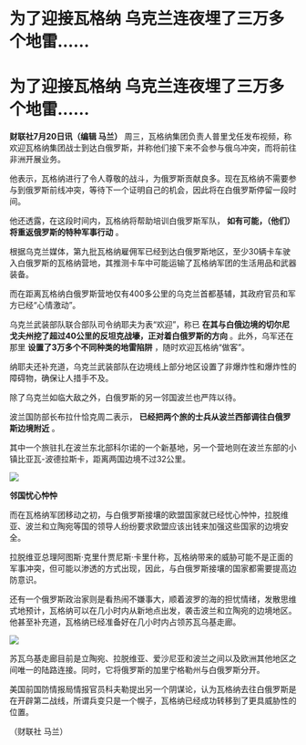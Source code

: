 # 为了迎接瓦格纳 乌克兰连夜埋了三万多个地雷……

# 为了迎接瓦格纳 乌克兰连夜埋了三万多个地雷……

**财联社7月20日讯（编辑 马兰）**
周三，瓦格纳集团负责人普里戈任发布视频，称欢迎瓦格纳集团战士到达白俄罗斯，并称他们接下来不会参与俄乌冲突，而将前往非洲开展业务。

他表示，瓦格纳进行了令人尊敬的战斗，为俄罗斯贡献良多。现在瓦格纳不需要参与到俄罗斯前线冲突，等待下一个证明自己的机会，因此将在白俄罗斯停留一段时间。

他还透露，在这段时间内，瓦格纳将帮助培训白俄罗斯军队， **如有可能，（他们）将重返俄罗斯的特种军事行动** 。

根据乌克兰媒体，第九批瓦格纳雇佣军已经到达白俄罗斯地区，至少30辆卡车驶入白俄罗斯的瓦格纳营地，其推测卡车中可能运输了瓦格纳军团的生活用品和武器装备。

而在距离瓦格纳白俄罗斯营地仅有400多公里的乌克兰首都基辅，其政府官员和军方已经“心情激动”。

乌克兰武装部队联合部队司令纳耶夫为表“欢迎”，称已 **在其与白俄边境的切尔尼戈夫州挖了超过40公里的反坦克战壕，正对着白俄罗斯的方向**
。此外，乌军还在那里 **设置了3万多个不同种类的地雷陷阱** ，随时欢迎瓦格纳“做客”。

纳耶夫还补充道，乌克兰武装部队在边境线上部分地区设置了非爆炸性和爆炸性的障碍物，确保让人措手不及。

除了乌克兰如临大敌之外，白俄罗斯的另一邻国波兰也严阵以待。

波兰国防部长布拉什恰克周二表示， **已经把两个旅的士兵从波兰西部调往白俄罗斯边境附近** 。

其中一个旅驻扎在波兰东北部科尔诺的一个新基地，另一个营地则在波兰东部的小镇比亚瓦-波德拉斯卡，距离两国边境不过32公里。

![](https://inews.gtimg.com/om_bt/ObRW25abu8pIy4QE2RntlmMiYaU1hlkv6mIIHEMcAAXlwAA/1000)

**邻国忧心忡忡**

而在瓦格纳军团移动之初，与白俄罗斯接壤的欧盟国家就已经忧心忡忡，拉脱维亚、波兰和立陶宛等国的领导人纷纷要求欧盟应该出钱来加强这些国家的边境安全。

拉脱维亚总理阿图斯·克里什贾尼斯·卡里什称，瓦格纳带来的威胁可能不是正面的军事冲突，但可能以渗透的方式出现，因此，与白俄罗斯接壤的国家都需要提高边防意识。

还有一个俄罗斯政治家则是看热闹不嫌事大，顺着波罗的海的担忧情绪，发散思维式地预计，瓦格纳可以在几小时内从新地点出发，袭击波兰和立陶宛的边境地区。他甚至补充道，瓦格纳已经准备好在几小时内占领苏瓦乌基走廊。

![](https://inews.gtimg.com/om_bt/OGmBHuoxa-t5zADNeH38HR_PadVsFCNpbNIme5vpBhoGEAA/1000)

苏瓦乌基走廊目前是立陶宛、拉脱维亚、爱沙尼亚和波兰之间以及欧洲其他地区之间唯一的陆路连接。同时，它将俄罗斯的加里宁格勒州与白俄罗斯分开。

美国前国防情报局情报官员科夫勒提出另一个阴谋论，认为瓦格纳去往白俄罗斯是在开辟第二战线，所谓兵变只是一个幌子，瓦格纳已经成功转移到了更具威胁性的位置。

（财联社 马兰）

